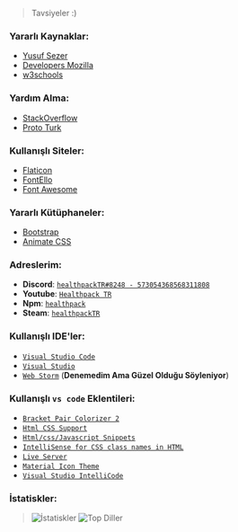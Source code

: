 > Tavsiyeler :)

### Yararlı Kaynaklar:
- [Yusuf Sezer](https://www.yusufsezer.com.tr)
- [Developers Mozilla](https://developer.mozilla.org/tr/) 
- [w3schools](https://www.w3schools.com)

### Yardım Alma:
- [StackOverflow](https://stackoverflow.com)
- [Proto Turk](https://prototurk.com)

### Kullanışlı Siteler:
- [Flaticon](https://www.flaticon.com)
- [FontEllo](https://fontello.com)
- [Font Awesome](https://fontawesome.com)

### Yararlı Kütüphaneler:
- [Bootstrap](https://getbootstrap.com)
- [Animate CSS](https://animate.style)

 ### Adreslerim:
- **Discord**: [`healthpackTR#8248 - 573054368568311808`](https://discord.com/users/573054368568311808) 
- **Youtube**: [`Healthpack TR`](https://www.youtube.com/channel/UCDnt9my_8z87bWL-yCb5NEA)
- **Npm**: [`healthpack`](https://www.npmjs.com/~healthpack)
- **Steam**: [`healthpackTR`](https://steamcommunity.com/id/healthpackTR/)

### Kullanışlı IDE'ler:
- [`Visual Studio Code`](https://code.visualstudio.com)
- [`Visual Studio`](https://visualstudio.microsoft.com/tr/) 
- [`Web Storm`](https://www.jetbrains.com/webstorm/) (**Denemedim Ama Güzel Olduğu Söyleniyor**)

### Kullanışlı `vs code` Eklentileri:
- [`Bracket Pair Colorizer 2`](https://marketplace.visualstudio.com/items?itemName=CoenraadS.bracket-pair-colorizer-2)
- [`Html CSS Support`](https://marketplace.visualstudio.com/items?itemName=ecmel.vscode-html-css)
- [`Html/css/Javascript Snippets`](https://marketplace.visualstudio.com/items?itemName=Wscats.html-snippets)
- [`IntelliSense for CSS class names in HTML`](https://marketplace.visualstudio.com/items?itemName=Zignd.html-css-class-completion)
- [`Live Server`](https://marketplace.visualstudio.com/items?itemName=ritwickdey.LiveServer)
- [`Material Icon Theme`](https://marketplace.visualstudio.com/items?itemName=PKief.material-icon-theme)
- [`Visual Studio IntelliCode`](https://marketplace.visualstudio.com/items?itemName=VisualStudioExptTeam.vscodeintellicode)

### İstatiskler:
> ![İstatiskler](https://github-readme-stats.vercel.app/api?username=healthpackTR&theme=react&hide_title=true)
> ![Top Diller](https://github-readme-stats.vercel.app/api/top-langs/?username=healthpacktr&layout=compact)



  
